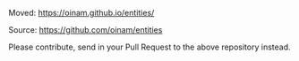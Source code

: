 Moved: https://oinam.github.io/entities/

Source: https://github.com/oinam/entities

Please contribute, send in your Pull Request to the above repository instead.
